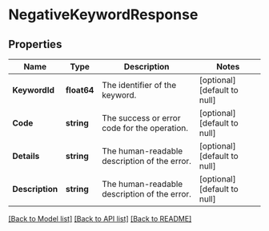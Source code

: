 # NegativeKeywordResponse

## Properties
Name | Type | Description | Notes
------------ | ------------- | ------------- | -------------
**KeywordId** | **float64** | The identifier of the keyword. | [optional] [default to null]
**Code** | **string** | The success or error code for the operation. | [optional] [default to null]
**Details** | **string** | The human-readable description of the error. | [optional] [default to null]
**Description** | **string** | The human-readable description of the error. | [optional] [default to null]

[[Back to Model list]](../README.md#documentation-for-models) [[Back to API list]](../README.md#documentation-for-api-endpoints) [[Back to README]](../README.md)

